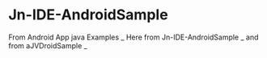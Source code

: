 # Jn-IDE-AndroidSample
 From Android App java Examples _ 
Here from Jn-IDE-AndroidSample _
and from aJVDroidSample _ 